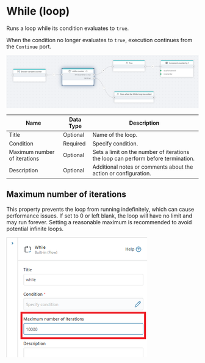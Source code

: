 # While (loop)

Runs a loop while its condition evaluates to `true`.

When the condition no longer evaluates to `true`, execution continues from the `Continue` port.

![image](../../../../images/flow/while.png)

| Name                            | Data Type   | Description                                           |
|---------------------------------|-------------|-------------------------------------------------------|
| Title                 | Optional    | Name of the loop.                       |
| Condition                  | Required    | Specify condition.         |
| Maximum number of iterations                  | Optional    | Sets a limit on the number of iterations the loop can perform before termination. |
| Description              | Optional    | Additional notes or comments about the action or configuration.    |

## Maximum number of iterations

This property prevents the loop from running indefinitely, which can cause performance issues. If set to 0 or left blank, the loop will have no limit and may run forever. Setting a reasonable maximum is recommended to avoid potential infinite loops.

![img](../../../../images/flow/max-While-Iteration.png)